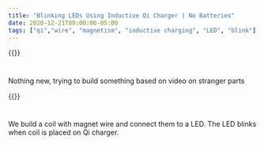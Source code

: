```yaml
---
title: "Blinking LEDs Using Inductive Qi Charger | No Batteries"
date: 2020-12-21T00:00:00-05:00
tags: ["qi","wire", "magnetism", "inductive charging", "LED", "blink"]
---
```


{{<youtube dWmcaW2XbWI>}}

#

Nothing new, trying to build something based on video on stranger parts

{{<youtube PsUsByrOveE>}}

#

We build a coil with magnet wire and connect them to a LED. The LED blinks when coil is placed on Qi charger.